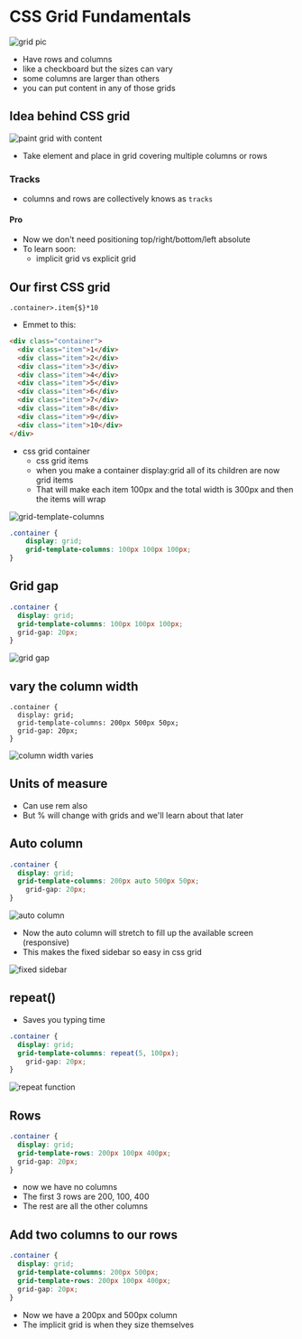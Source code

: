 # CSS Grid Fundamentals
![grid pic](https://i.imgur.com/uaj1yg3.png)

* Have rows and columns
* like a checkboard but the sizes can vary
* some columns are larger than others
* you can put content in any of those grids

## Idea behind CSS grid
![paint grid with content](https://i.imgur.com/EkW3jq2.png)

* Take element and place in grid covering multiple columns or rows

### Tracks
* columns and rows are collectively knows as `tracks`

#### Pro
* Now we don't need positioning top/right/bottom/left absolute
* To learn soon:
    - implicit grid vs explicit grid

## Our first CSS grid
`.container>.item{$}*10`

* Emmet to this:

```html
<div class="container">
  <div class="item">1</div>
  <div class="item">2</div>
  <div class="item">3</div>
  <div class="item">4</div>
  <div class="item">5</div>
  <div class="item">6</div>
  <div class="item">7</div>
  <div class="item">8</div>
  <div class="item">9</div>
  <div class="item">10</div>
</div>
```

* css grid container
    - css grid items
    - when you make a container display:grid all of its children are now grid items
    - That will make each item 100px and the total width is 300px and then the items will wrap

![grid-template-columns](https://i.imgur.com/RZEPYvu.png)

```css
.container {
    display: grid;
    grid-template-columns: 100px 100px 100px;
}
```

## Grid gap
```css
.container {
  display: grid;
  grid-template-columns: 100px 100px 100px;
  grid-gap: 20px;
}
```

![grid gap](https://i.imgur.com/u06qBqc.png)

## vary the column width
```
.container {
  display: grid;
  grid-template-columns: 200px 500px 50px;
  grid-gap: 20px;
}
```

![column width varies](https://i.imgur.com/8FYH4T5.png)

## Units of measure
* Can use rem also
* But % will change with grids and we'll learn about that later

## Auto column
```css
.container {
  display: grid;
  grid-template-columns: 200px auto 500px 50px;
    grid-gap: 20px;
}
```

![auto column](https://i.imgur.com/2YztpO0.png)

* Now the auto column will stretch to fill up the available screen (responsive)
* This makes the fixed sidebar so easy in css grid

![fixed sidebar](https://i.imgur.com/6BsxU1U.png)

## repeat()
* Saves you typing time

```css
.container {
  display: grid;
  grid-template-columns: repeat(5, 100px);
    grid-gap: 20px;
}
```

![repeat function](https://i.imgur.com/1COd8Q4.png)

## Rows
```css
.container {
  display: grid;
  grid-template-rows: 200px 100px 400px;
  grid-gap: 20px;
}
```

* now we have no columns
* The first 3 rows are 200, 100, 400
* The rest are all the other columns

## Add two columns to our rows
```css
.container {
  display: grid;
  grid-template-columns: 200px 500px;
  grid-template-rows: 200px 100px 400px;
  grid-gap: 20px;
}
```

* Now we have a 200px and 500px column
* The implicit grid is when they size themselves
